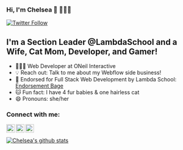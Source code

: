 ### Hi, I'm Chelsea 👋 👩🏻‍💻

[![Twitter Follow](https://img.shields.io/twitter/follow/chelswetz?color=%231DA1F2&label=follow%20%40chelswetz&style=for-the-badge)](https://twitter.com/ChelsWetz)
## I'm a Section Leader @LambdaSchool and a Wife, Cat Mom, Developer, and Gamer!

- 👩🏻‍💻 Web Developer at ONeil Interactive
- 💡 Reach out: Talk to me about my Webflow side business!
- 🏅  Endorsed for Full Stack Web Development by Lambda School: [Endorsement Bage](https://www.youracclaim.com/badges/31854378-f4f3-42a0-b942-427baac345ea?source=linked_in_profile)
- 🐱  Fun fact: I have 4 fur babies & one hairless cat 
- 😄  Pronouns: she/her

### Connect with me: 

[<img align="left" alt="Chelsea Wetzel's DEV Profile" width="22px" src="https://d2fltix0v2e0sb.cloudfront.net/dev-badge.svg" />][dev]
[<img align="left" alt="My twitter account | Twitter" width="22px" src="https://cdn.jsdelivr.net/npm/simple-icons@v3/icons/twitter.svg" />][twitter]
[<img align="left" alt="LinkedIn profile | LinkedIn" width="22px" src="https://cdn.jsdelivr.net/npm/simple-icons@v3/icons/linkedin.svg" />][linkedin]
<br />
<br /> 
[![Chelsea's github stats](https://github-readme-stats.vercel.app/api?username=chelsabeth&show_icons=true&theme=dracula)](https://github.com/chelsabeth/github-readme-stats)
  
[dev]: https://dev.to/chelsea_wetzel
[twitter]: https://twitter.com/ChelsWetz
[linkedin]: https://www.linkedin.com/in/chelsea-wetzel/
